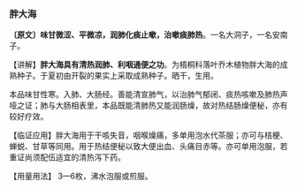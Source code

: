 ###  胖大海

**〔原文〕味甘微涩、平微凉，润肺化痰止嗽，治嗽痰肺热**。一名大洞子，一名安南子。

【讲解】**胖大海具有清热润肺、利咽通便之功**。为梧桐科落叶乔木植物胖大海的成熟种子。于夏初由开裂的果实上采取成熟种子。晒干，生用。 

本品味甘性寒。入肺、大肠经。善能清宣肺气，以治肺气郁闭、痰热咳嗽及肺热声哑之证；肺与大肠相表里，本品既能清肺热又能润肠燥，故对热结肠燥便秘，亦有较好疗效。

【临证应用】胖大海用于干咳失音，咽喉燥痛，多单用泡水代茶服；亦可与桔梗、蝉蜕、甘草等同用。用于热结便秘以致大便出血、头痛目赤等。亦可单用泡服，若重证尚须配伍适宜的清热泻下药。

【用量用法】 3—6枚，沸水泡服或煎服。
